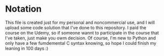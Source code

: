 # Notation
This file is created just for my personal and noncommercial use, and I will upload some code solution that I've done to this repository. I paid the course on the Udemy, so if someone wannt to participate in the course that I've taken, just make you owm decision. Of course, I'm new to Python and only have a few fumdemental C syntax knowing, so hope I could finish my leaning in 100 days :)
